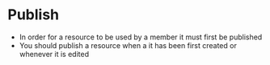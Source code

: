 # Publish 
- In order for a resource to be used by a member it must first be published
- You should publish a resource when a it has been first created or whenever it is edited